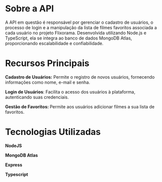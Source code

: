 <h1>Sobre a API</h1>
<p>A API em questão é responsável por gerenciar o cadastro de usuários, o processo de login e a manipulação da lista de filmes favoritos associada a cada usuário no projeto Flixorama. Desenvolvida utilizando Node.js e TypeScript, ela se integra ao banco de dados MongoDB Atlas, proporcionando escalabilidade e confiabilidade.</p>

<h1>Recursos Principais</h1>
<p><strong>Cadastro de Usuários:</strong> Permite o registro de novos usuários, fornecendo informações como nome, e-mail e senha.</p>
<p><strong>Login de Usuários</strong>: Facilita o acesso dos usuários à plataforma, autenticando suas credenciais.</p>
<p><strong>Gestão de Favoritos: </strong>Permite aos usuários adicionar filmes a sua lista de favoritos.</p>

<h1>Tecnologias Utilizadas</h1>

<p><strong>NodeJS</strong></p>
<p><strong>MongoDB Atlas</strong></p>
<p><strong>Express</strong></p>
<p><strong>Typescript</strong></p>
